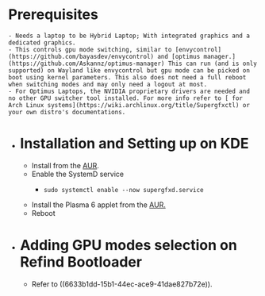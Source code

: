 # Prerequisites
	- Needs a laptop to be Hybrid Laptop; With integrated graphics and a dedicated graphics.
	- This controls gpu mode switching, similar to [envycontrol](https://github.com/bayasdev/envycontrol) and [optimus manager.](https://github.com/Askannz/optimus-manager) This can run (and is only supported) on Wayland like envycontrol but gpu mode can be picked on boot using kernel parameters. This also does not need a full reboot when switching modes and may only need a logout at most.
	- For Optimus Laptops, the NVIDIA proprietary drivers are needed and no other GPU switcher tool installed. For more info refer to [ for Arch Linux systems](https://wiki.archlinux.org/title/Supergfxctl) or your own distro's documentations.
- # Installation and Setting up on KDE
	- Install from the [AUR](https://aur.archlinux.org/packages/supergfxctl/).
	- Enable the SystemD service
		- ```
		  sudo systemctl enable --now supergfxd.service
		  ```
	- Install the Plasma 6 applet from the [AUR.](https://aur.archlinux.org/packages/plasma6-applets-supergfxctl/)
	- Reboot
- # Adding GPU modes selection on Refind Bootloader
	- Refer to ((6633b1dd-15b1-44ec-ace9-41dae827b72e)).